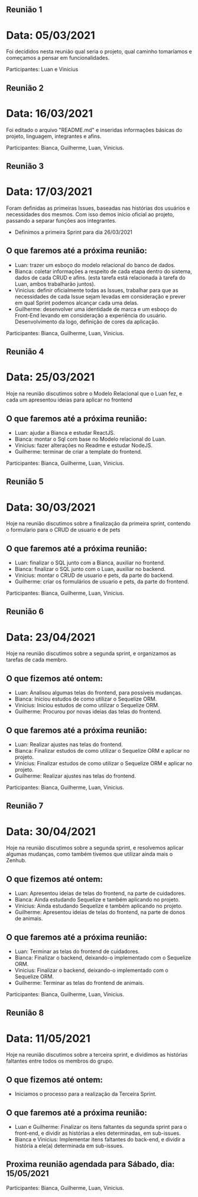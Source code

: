 
## Reunião 1

# Data: 05/03/2021
Foi decididos nesta reunião qual seria o projeto, qual caminho tomaríamos e começamos a pensar em funcionalidades.

Participantes: Luan e Vinicius

## Reunião 2

# Data: 16/03/2021
Foi editado o arquivo "README.md" e inseridas informações básicas do projeto, linguagem, integrantes e afins.

Participantes: Bianca, Guilherme, Luan, Vinicius.


## Reunião 3

# Data: 17/03/2021
Foram definidas as primeiras Issues, baseadas nas histórias dos usuários e necessidades dos mesmos. Com isso demos início oficial ao projeto, passando a separar funções aos integrantes.
- Definimos a primeira Sprint para dia 26/03/2021

## O que faremos até a próxima reunião:

- Luan: trazer um esboço do modelo relacional do banco de dados.
- Bianca: coletar informações a respeito de cada etapa dentro do sistema, dados de cada CRUD e afins. (esta tarefa está relacionada à tarefa do Luan, ambos trabalharão juntos).
- Vinicius: definir oficialmente todas as Issues, trabalhar para que as necessidades de cada Issue sejam levadas em consideração e prever em qual Sprint podemos alcançar cada uma delas.
- Guilherme: desenvolver uma identidade de marca e um esboço do Front-End levando em consideração a experiência do usuário. Desenvolvimento da logo, definição de cores da aplicação.

Participantes: Bianca, Guilherme, Luan, Vinicius.

## Reunião 4

# Data: 25/03/2021

Hoje na reunião discutimos sobre o Modelo Relacional que o Luan fez, e cada um apresentou ideias para aplicar no frontend

## O que faremos até a próxima reunião:

- Luan: ajudar a Bianca e estudar ReactJS.
- Bianca: montar o Sql com base no Modelo relacional do Luan.
- Vinicius: fazer alterações no Readme e estudar NodeJS.
- Guilherme: terminar de criar a template do frontend.

Participantes: Bianca, Guilherme, Luan, Vinicius.

## Reunião 5

# Data: 30/03/2021

Hoje na reunião discutimos sobre a finalização da primeira sprint, contendo o formulario para o CRUD de usuario e de pets

## O que faremos até a próxima reunião:

- Luan: finalizar o SQL junto com a Bianca, auxiliar no frontend.
- Bianca: finalizar o SQL junto com o Luan, auxiliar no backend.
- Vinicius: montar o CRUD de usuario e pets, da parte do backend.
- Guilherme: criar os formulários de usuario e pets, da parte do frontend.

Participantes: Bianca, Guilherme, Luan, Vinicius.

## Reunião 6

# Data: 23/04/2021

Hoje na reunião discutimos sobre a segunda sprint, e organizamos as tarefas de cada membro.

## O que fizemos até ontem:

- Luan: Analisou algumas telas do frontend, para possiveis mudanças.
- Bianca: Iniciou estudos de como utilizar o Sequelize ORM.
- Vinicius: Iniciou estudos de como utilizar o Sequelize ORM.
- Guilherme: Procurou por novas ideias das telas do frontend.
 
## O que faremos até a próxima reunião:

- Luan: Realizar ajustes nas telas do frontend.
- Bianca: Finalizar estudos de como utilizar o Sequelize ORM e aplicar no projeto.
- Vinicius: Finalizar estudos de como utilizar o Sequelize ORM e aplicar no projeto.
- Guilherme: Realizar ajustes nas telas do frontend.

Participantes: Bianca, Guilherme, Luan, Vinicius.

## Reunião 7

# Data: 30/04/2021

Hoje na reunião discutimos sobre a segunda sprint, e resolvemos aplicar algumas mudanças, como também tivemos que utilizar ainda mais o Zenhub.

## O que fizemos até ontem:

- Luan: Apresentou ideias de telas do frontend, na parte de cuidadores.
- Bianca: Ainda estudando Sequelize e também aplicando no projeto.
- Vinicius: Ainda estudando Sequelize e também aplicando no projeto.
- Guilherme: Apresentou ideias de telas do frontend, na parte de donos de animais.

## O que faremos até a próxima reunião:

- Luan: Terminar as telas do frontend de cuidadores.
- Bianca: Finalizar o backend, deixando-o implementado com o Sequelize ORM.
- Vinicius: Finalizar o backend, deixando-o implementado com o Sequelize ORM.
- Guilherme: Terminar as telas do frontend de animais.

Participantes: Bianca, Guilherme, Luan, Vinicius.

## Reunião 8

# Data: 11/05/2021

Hoje na reunião discutimos sobre a terceira sprint, e dividimos as histórias faltantes entre todos os membros do grupo.

## O que fizemos até ontem:

- Iniciamos o processo para a realização da Terceira Sprint.

## O que faremos até a próxima reunião:

- Luan e Guilherme: Finalizar os itens faltantes da segunda sprint para o front-end, e dividir as histórías a eles determinadas, em sub-issues.
- Bianca e Vinicius: Implementar itens faltantes do back-end, e dividir a históría a ele(a) determinada em sub-issues.

## Proxima reunião agendada para Sábado, dia: 15/05/2021

Participantes: Bianca, Guilherme, Luan, Vinicius.

